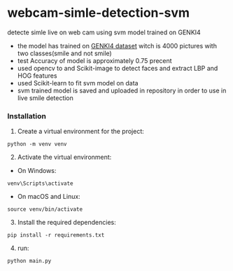 # webcam-simle-detection-svm
detecte simle live on web cam using svm model trained on GENKI4


- the model has trained on [GENKI4 dataset](https://inc.ucsd.edu/mplab/398/) witch is 4000 pictures 
with two classes(smile and not smile)
- test Accuracy of model is approximately 0.75 precent
- used opencv to and Scikit-image to detect faces and extract LBP and HOG features
- used Scikit-learn to fit svm model on data
- svm trained model is saved and uploaded in repository in order to use in live smile detection

### Installation
1. Create a virtual environment for the project:
```
python -m venv venv
```
2. Activate the virtual environment:
  - On Windows:
```
venv\Scripts\activate
```

  - On macOS and Linux:
```
source venv/bin/activate
```
3. Install the required dependencies:
```
pip install -r requirements.txt
```

4. run:
```
python main.py
```
